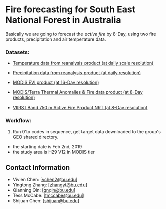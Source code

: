 # Fire forecasting for South East National Forest in Australia

Basically we are going to forecast the _active fire_ by 8-Day, using two fire products, precipitation and air temperature data.


### Datasets:
- [Temperature data from reanalysis product (at daily scale resolution)](https://www.esrl.noaa.gov/psd/forecasts/reforecast2/download.html)

- [Precipitation data from reanalysis product (at daily resolution)](https://www.esrl.noaa.gov/psd/forecasts/reforecast2/download.html)
- [MODIS EVI product (at 16-Day resolution)](https://e4ftl01.cr.usgs.gov/MOLT/MOD13A2.006/)
- [MODIS/Terra Thermal Anomalies & Fire data product (at 8-Day resolution)](https://e4ftl01.cr.usgs.gov/MOLT/MOD14A2.006/)
- [VIIRS I Band 750 m Active Fire Product NRT (at 8-Day resolution)](https://e4ftl01.cr.usgs.gov/VIIRS/VNP14A1.001/)

### Workflow:

1. Run 01.x codes in sequence, get target data downloaded to the group's GEO shared directory.
 - the starting date is Feb 2nd, 2019
 - the study area is H29 V12 in MODIS tier
 

## Contact Information
- Vivien Chen: [vchen2@bu.edu]
- Yingtong Zhang: [zhangyt@bu.edu]
- Qianning Qin: [qnqin@bu.edu]
- Tess McCabe: [tmccabe@bu.edu]
- Shijuan Chen: [shijuan@bu.edu]
